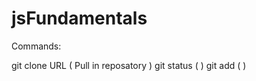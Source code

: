 # jsFundamentals

Commands:

git clone URL ( Pull in reposatory )
git status    (  )
git add       (  ) 
